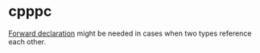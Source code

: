 
# cpppc

[Forward declaration](
http://en.cppreference.com/w/cpp/language/class#Forward_declaration) might be 
needed in cases when two types reference each other.

